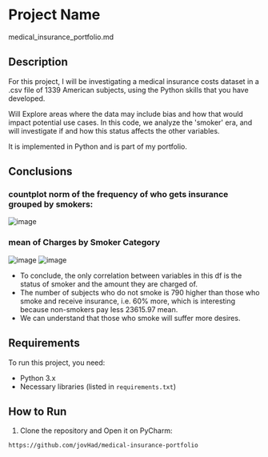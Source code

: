 # Project Name 
medical_insurance_portfolio.md

## Description

For this project, I will be investigating a medical insurance costs dataset in a .csv file of 1339 American subjects,
using the Python skills that you have developed. 
 
Will Explore areas where the data may include bias and how that would impact potential use cases.
In this code, we analyze the 'smoker' era, and will investigate if and how this status affects the other variables. 

It is implemented in Python and is part of my portfolio.

## Conclusions

### countplot norm of the frequency of who gets insurance grouped by smokers:
![image](https://github.com/jovHad/medical-insurance/assets/166914091/79acdb94-c204-472c-a0da-b04aa75242e6)

### mean of Charges by Smoker Category
![image](https://github.com/jovHad/medical-insurance/assets/166914091/2b0e5627-8585-4ca7-80de-6070f2ec8a33)
![image](https://github.com/jovHad/medical-insurance/assets/166914091/31bf584f-77ef-4706-ae41-f803cad51063)

- To conclude, the only correlation between variables in this df is the status of smoker and the amount they are charged of.
- The number of subjects who do not smoke is 790 higher than those who smoke and receive insurance, i.e. 60% more,
which is interesting because non-smokers pay less 23615.97 mean. 
- We can understand that those who
smoke will suffer more desires.


## Requirements

To run this project, you need:
- Python 3.x
- Necessary libraries (listed in `requirements.txt`)

## How to Run

1. Clone the repository and Open it on PyCharm:
 ``` sh
https://github.com/jovHad/medical-insurance-portfolio
  
